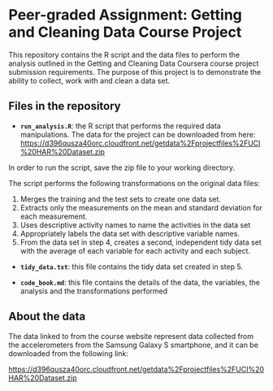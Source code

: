 # Peer-graded Assignment: Getting and Cleaning Data Course Project

This repository contains the R script and the data files to perform the
analysis outlined in the Getting and Cleaning Data Coursera course
project submission requirements. The purpose of this project is to
demonstrate the ability to collect, work with and clean a data set.

## Files in the repository

-   **`run_analysis.R`**\: the R script that performs the required data
    manipulations. The data for the project can be downloaded from here:
    <https://d396qusza40orc.cloudfront.net/getdata%2Fprojectfiles%2FUCI%20HAR%20Dataset.zip>

In order to run the script, save the zip file to your working directory.

The script performs the following transformations on the original data
files:

1.  Merges the training and the test sets to create one data set.
2.  Extracts only the measurements on the mean and standard deviation
    for each measurement.
3.  Uses descriptive activity names to name the activities in the data
    set
4.  Appropriately labels the data set with descriptive variable names.
5.  From the data set in step 4, creates a second, independent tidy data
    set with the average of each variable for each activity and each
    subject.

-   **`tidy_data.txt`**\: this file contains the tidy data set created
    in step 5.

-   **`code_book.md`**\: this file contains the details of the data,
    the variables, the analysis and the transformations performed

## About the data

The data linked to from the course website represent data collected from
the accelerometers from the Samsung Galaxy S smartphone, and it can be
downloaded from the following link:

<https://d396qusza40orc.cloudfront.net/getdata%2Fprojectfiles%2FUCI%20HAR%20Dataset.zip>
